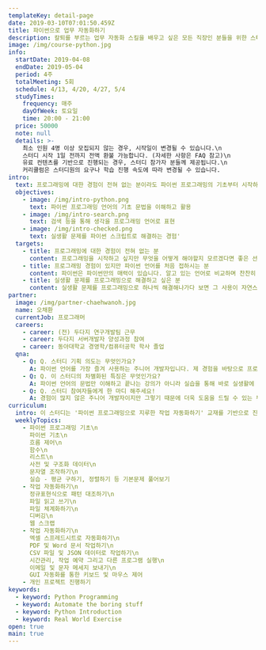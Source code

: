 ```yaml
---
templateKey: detail-page
date: 2019-03-10T07:01:50.459Z
title: 파이썬으로 업무 자동화하기
description: 칼퇴를 부르는 업무 자동화 스킬을 배우고 싶은 모든 직장인 분들을 위한 스터디!
image: /img/course-python.jpg
info:
  startDate: 2019-04-08
  endDate: 2019-05-04
  period: 4주
  totalMeeting: 5회
  schedule: 4/13, 4/20, 4/27, 5/4
  studyTimes:
    frequency: 매주
    dayOfWeek: 토요일
    time: 20:00 - 21:00
  price: 50000
  note: null
  details: >-
    최소 인원 4명 이상 모집되지 않는 경우, 시작일이 변경될 수 있습니다.\n
    스터디 시작 1일 전까지 전액 환불 가능합니다. (자세한 사항은 FAQ 참고)\n   
    유료 컨텐츠를 기반으로 진행되는 경우, 스터디 참가자 분들께 제공됩니다.\n
    커리큘럼은 스터디원의 요구나 학습 진행 속도에 따라 변경될 수 있습니다.
intro:
  text: 프로그래밍에 대한 경험이 전혀 없는 분이라도 파이썬 프로그래밍의 기초부터 시작하여, 지겨운 단순 반복 작업을 파이썬 프로그래밍을 통해 자동화할 수 있는 스터디입니다
  objectives:
    - image: /img/intro-python.png
      text: 파이썬 프로그래밍 언어의 기초 문법을 이해하고 활용
    - image: /img/intro-search.png
      text: 검색 등을 통해 생각을 프로그래밍 언어로 표현
    - image: /img/intro-checked.png
      text: 실생활 문제를 파이썬 스크립트로 해결하는 경험'
  targets:
    - title: 프로그래밍에 대한 경험이 전혀 없는 분
      content: 프로그래밍을 시작하고 싶지만 무엇을 어떻게 해야할지 모르겠다면 좋은 선택입니다. 찬찬히 따라가시다 보면 본인의 생각을 프로그래밍 언어로 표현할 수 있는 근육이 생기실 것입니다.
    - title: 프로그래밍 경험이 있지만 파이썬 언어를 처음 접하시는 분
      content: 파이썬은 파이썬만의 매력이 있습니다. 알고 있는 언어로 비교하며 찬찬히 실습하시다 보면 간결하고 강력한 파이썬의 매력을 느낄 수 있을 것입니다.
    - title: 실생활 문제를 프로그래밍으로 해결하고 싶은 분
      content: 실생활 문제를 프로그래밍으로 하나씩 해결해나가다 보면 그 사용이 자연스러워질 것입니다. 프로그래밍의 문법은 알지만 어떻게 사용할지 감이 오시지 않는 분, 실생활에서 자동화할 것이 투성이지만 프로그래밍 경험이 없으신 분 모두 즐겁게 학습하실 수 있으실 것입니다.
partner:
  image: /img/partner-chaehwanoh.jpg
  name: 오채환
  currentJob: 프로그래머
  careers:
    - career: (전) 두다지 연구개발팀 근무
    - career: 두다지 서버개발자 양성과정 참여
    - career: 동아대학교 경영학/컴퓨터공학 학사 졸업
  qna:
    - Q: Q. 스터디 기획 의도는 무엇인가요?
      A: 파이썬 언어를 가장 즐겨 사용하는 주니어 개발자입니다. 제 경험을 바탕으로 프로그래밍 언어로 실생활의 문제를 해결하는, 뿌듯한 경험을 함께 하실 수 있도록 돕고 싶습니다.
    - Q: Q. 이 스터디의 차별화된 특징은 무엇인가요?
      A: 파이썬 언어의 문법만 이해하고 끝나는 강의가 아니라 실습을 통해 바로 실생활에 적용해 내 것으로 만드는 것이 차별화된 특징입니다.
    - Q: Q. 스터디 참여자들에게 한 마디 해주세요!
      A: 경험이 많지 않은 주니어 개발자이지만 그렇기 때문에 더욱 도움을 드릴 수 있는 부분이 분명히 있다고 생각합니다. 제 경험을 바탕으로 즐겁게 프로그래밍과 파이썬에 입문하실 수 있도록 돕겠습니다.
curriculum:
  intro: 이 스터디는 '파이썬 프로그래밍으로 지루한 작업 자동화하기' 교재를 기반으로 진행됩니다.
  weeklyTopics:
    - 파이썬 프로그래밍 기초\n
      파이썬 기초\n
      흐름 제어\n
      함수\n
      리스트\n
      사전 및 구조화 데이터\n
      문자열 조작하기\n
      실습 - 평균 구하기, 정렬하기 등 기본문제 풀어보기
    - 작업 자동화하기\n
      정규표현식으로 패턴 대조하기\n
      파일 읽고 쓰기\n
      파일 체계화하기\n
      디버깅\n
      웹 스크랩
    - 작업 자동화하기\n
      엑셀 스프레드시트로 자동화하기\n
      PDF 및 Word 문서 작업하기\n
      CSV 파일 및 JSON 데이터로 작업하기\n
      시간관리, 작업 예약 그리고 다른 프로그램 실행\n
      이메일 및 문자 메세지 보내기\n
      GUI 자동화를 통한 키보드 및 마우스 제어
    - 개인 프로젝트 진행하기
keywords:
  - keyword: Python Programming
  - keyword: Automate the boring stuff
  - keyword: Python Introduction
  - keyword: Real World Exercise
open: true
main: true
---
```

